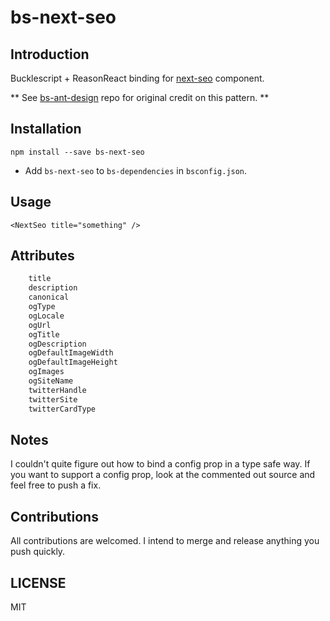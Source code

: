 # bs-next-seo

## Introduction

Bucklescript + ReasonReact binding for [next-seo](https://github.com/garmeeh/next-seo) component. 

** See [bs-ant-design](https://github.com/thangngoc89/bs-ant-design) repo for original credit on this pattern. **

## Installation
```
npm install --save bs-next-seo
```

* Add `bs-next-seo` to `bs-dependencies` in `bsconfig.json`.


## Usage
```
<NextSeo title="something" />
```

## Attributes
```js
    title
    description
    canonical
    ogType
    ogLocale
    ogUrl
    ogTitle
    ogDescription
    ogDefaultImageWidth
    ogDefaultImageHeight
    ogImages
    ogSiteName
    twitterHandle
    twitterSite
    twitterCardType
```

## Notes
I couldn't quite figure out how to bind a config prop in a type safe way.  If you want to support a config prop, 
look at the commented out source and feel free to push a fix.  

## Contributions

All contributions are welcomed.  I intend to merge and release anything you push quickly.

## LICENSE

MIT
